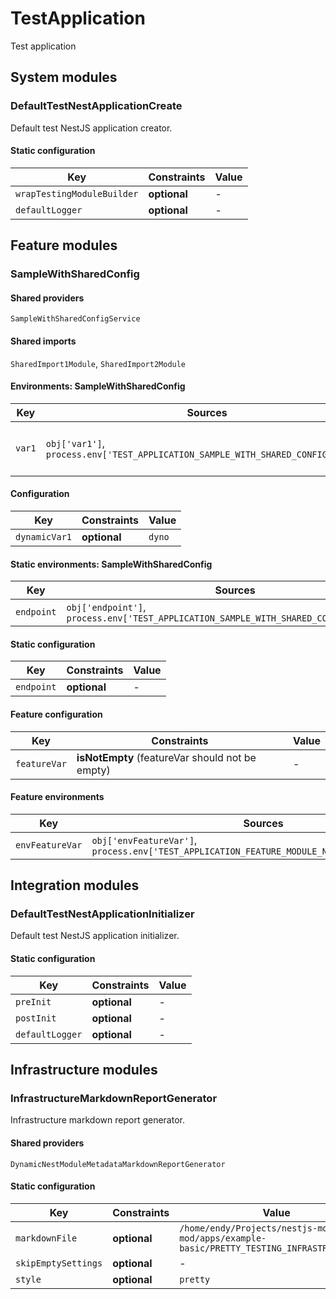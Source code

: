 # TestApplication

Test application
## System modules

### DefaultTestNestApplicationCreate
Default test NestJS application creator.

#### Static configuration

| Key    | Constraints | Value |
| ------ | ----------- | ----- |
|`wrapTestingModuleBuilder`|**optional**|-|
|`defaultLogger`|**optional**|-|

## Feature modules

### SampleWithSharedConfig
#### Shared providers
`SampleWithSharedConfigService`

#### Shared imports
`SharedImport1Module`, `SharedImport2Module`

#### Environments: SampleWithSharedConfig

| Key    | Sources | Constraints | Value |
| ------ | ------- | ----------- | ----- |
|`var1`|`obj['var1']`, `process.env['TEST_APPLICATION_SAMPLE_WITH_SHARED_CONFIG_VAR_1']`|**isNotEmpty** (var1 should not be empty)|```var1value```|

#### Configuration

| Key    | Constraints | Value |
| ------ | ----------- | ----- |
|`dynamicVar1`|**optional**|```dyno```|

#### Static environments: SampleWithSharedConfig

| Key    | Sources | Constraints | Value |
| ------ | ------- | ----------- | ----- |
|`endpoint`|`obj['endpoint']`, `process.env['TEST_APPLICATION_SAMPLE_WITH_SHARED_CONFIG_ENDPOINT']`|**optional**|-|

#### Static configuration

| Key    | Constraints | Value |
| ------ | ----------- | ----- |
|`endpoint`|**optional**|-|

#### Feature configuration

| Key    | Constraints | Value |
| ------ | ----------- | ----- |
|`featureVar`|**isNotEmpty** (featureVar should not be empty)|-|

#### Feature environments

| Key    | Sources | Constraints | Value |
| ------ | ------- | ----------- | ----- |
|`envFeatureVar`|`obj['envFeatureVar']`, `process.env['TEST_APPLICATION_FEATURE_MODULE_NAME_ENV_FEATURE_VAR']`|**optional**|-|

## Integration modules

### DefaultTestNestApplicationInitializer
Default test NestJS application initializer.

#### Static configuration

| Key    | Constraints | Value |
| ------ | ----------- | ----- |
|`preInit`|**optional**|-|
|`postInit`|**optional**|-|
|`defaultLogger`|**optional**|-|

## Infrastructure modules

### InfrastructureMarkdownReportGenerator
Infrastructure markdown report generator.

#### Shared providers
`DynamicNestModuleMetadataMarkdownReportGenerator`

#### Static configuration

| Key    | Constraints | Value |
| ------ | ----------- | ----- |
|`markdownFile`|**optional**|```/home/endy/Projects/nestjs-mod/nestjs-mod/apps/example-basic/PRETTY_TESTING_INFRASTRUCTURE.MD```|
|`skipEmptySettings`|**optional**|-|
|`style`|**optional**|```pretty```|
